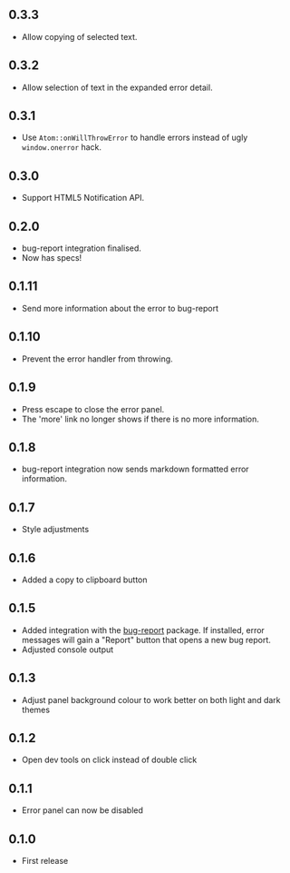## 0.3.3
* Allow copying of selected text.

## 0.3.2
* Allow selection of text in the expanded error detail.

## 0.3.1
* Use `Atom::onWillThrowError` to handle errors instead of ugly `window.onerror` hack.

## 0.3.0
* Support HTML5 Notification API.

## 0.2.0
* bug-report integration finalised.
* Now has specs!

## 0.1.11
* Send more information about the error to bug-report

## 0.1.10
* Prevent the error handler from throwing.

## 0.1.9
* Press escape to close the error panel.
* The 'more' link no longer shows if there is no more information.

## 0.1.8
* bug-report integration now sends markdown formatted error information.

## 0.1.7
* Style adjustments

## 0.1.6
* Added a copy to clipboard button

## 0.1.5
* Added integration with the [bug-report](https://github.com/lee-dohm/bug-report) package. If installed, error messages will gain a "Report" button that opens a new bug report.
* Adjusted console output

## 0.1.3
* Adjust panel background colour to work better on both light and dark themes

## 0.1.2
* Open dev tools on click instead of double click

## 0.1.1
* Error panel can now be disabled

## 0.1.0
* First release
